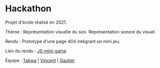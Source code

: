 # Hackathon

Projet d'école réalisé en 2021.

Thème : Représentation visuelle du son. Représentation sonore du visuel.

Rendu : Prototype d'une page 404 intégrant un mini jeu.

Lien du rendu : [JS-mini-game](https://ggxm.github.io/JS-mini-game/)

Équipe : [Takwa](https://github.com/Belghithtakwa) | [Vincent](https://github.com/Vincent-Manach) | [Gautier](https://github.com/ggxm)

